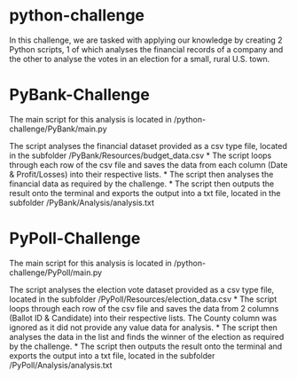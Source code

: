 # python-challenge

In this challenge, we are tasked with applying our knowledge by creating 2 Python scripts, 1 of which analyses the financial records of a company and the other to analyse the votes in an election for a small, rural U.S. town.

# PyBank-Challenge
The main script for this analysis is located in /python-challenge/PyBank/main.py

The script analyses the financial dataset provided as a csv type file, located in the subfolder /PyBank/Resources/budget_data.csv
    * The script loops through each row of the csv file and saves the data from each column (Date & Profit/Losses) into their respective lists. 
    * The script then analyses the financial data as required by the challenge.
    * The script then outputs the result onto the terminal and exports the output into a txt file, located in the subfolder /PyBank/Analysis/analysis.txt

# PyPoll-Challenge
The main script for this analysis is located in /python-challenge/PyPoll/main.py

The script analyses the election vote dataset provided as a csv type file, located in the subfolder /PyPoll/Resources/election_data.csv
    * The script loops through each row of the csv file and saves the data from 2 columns (Ballot ID & Candidate) into their respective lists. The County column was ignored as it did not provide any value data for analysis. 
    * The script then analyses the data in the list and finds the winner of the election as required by the challenge.
    * The script then outputs the result onto the terminal and exports the output into a txt file, located in the subfolder /PyPoll/Analysis/analysis.txt